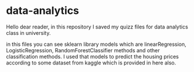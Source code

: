 # data-analytics
Hello dear reader, in this repository I saved my quizz files for data analytics class in university.

in this files you can see sklearn library models which are linearRegression, LogisticRegression, RandomForestClassifier methods and other classification methods.
I used that models to predict the housing prices according to some dataset from kaggle which is provided in here also.

